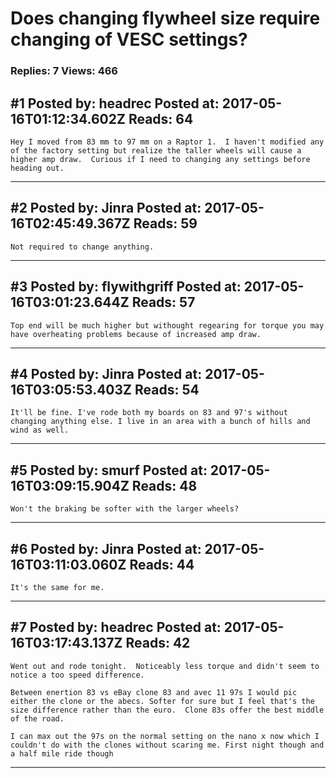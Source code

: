 # Does changing flywheel size require changing of VESC settings?

### Replies: 7 Views: 466

## \#1 Posted by: headrec Posted at: 2017-05-16T01:12:34.602Z Reads: 64

```
Hey I moved from 83 mm to 97 mm on a Raptor 1.  I haven't modified any of the factory setting but realize the taller wheels will cause a higher amp draw.  Curious if I need to changing any settings before heading out.
```

---
## \#2 Posted by: Jinra Posted at: 2017-05-16T02:45:49.367Z Reads: 59

```
Not required to change anything.
```

---
## \#3 Posted by: flywithgriff Posted at: 2017-05-16T03:01:23.644Z Reads: 57

```
Top end will be much higher but withought regearing for torque you may have overheating problems because of increased amp draw.
```

---
## \#4 Posted by: Jinra Posted at: 2017-05-16T03:05:53.403Z Reads: 54

```
It'll be fine. I've rode both my boards on 83 and 97's without changing anything else. I live in an area with a bunch of hills and wind as well.
```

---
## \#5 Posted by: smurf Posted at: 2017-05-16T03:09:15.904Z Reads: 48

```
Won't the braking be softer with the larger wheels?
```

---
## \#6 Posted by: Jinra Posted at: 2017-05-16T03:11:03.060Z Reads: 44

```
It's the same for me.
```

---
## \#7 Posted by: headrec Posted at: 2017-05-16T03:17:43.137Z Reads: 42

```
Went out and rode tonight.  Noticeably less torque and didn't seem to notice a too speed difference.  

Between enertion 83 vs eBay clone 83 and avec 11 97s I would pic either the clone or the abecs. Softer for sure but I feel that's the size difference rather than the euro.  Clone 83s offer the best middle of the road.

I can max out the 97s on the normal setting on the nano x now which I couldn't do with the clones without scaring me. First night though and a half mile ride though
```

---
